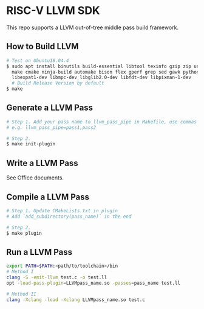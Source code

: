 # RISC-V LLVM SDK

This repo supports a LLVM out-of-tree middle pass build framework.

## How to Build LLVM
```bash
# Test on Ubuntu18.04.4
$ sudo apt install binutils build-essential libtool texinfo gzip zip unzip patchutils curl git \
  make cmake ninja-build automake bison flex gperf grep sed gawk python bc zlib1g-dev \
  libexpat1-dev libmpc-dev libglib2.0-dev libfdt-dev libpixman-1-dev 
  # Build Release Version by default
$ make
```

## Generate a LLVM Pass
```bash
# Step 1. Add your pass name to llvm_pass_pipe in Makefile, use commas to seperate
# e.g. llvm_pass_pipe=pass1,pass2

# Step 2.
$ make init-plugin 
```

## Write a LLVM Pass
See Office documents.

## Compile a LLVM Pass
```bash
# Step 1. Update CMakeLists.txt in plugin
# Add `add_subdirectory(pass_name)` in the end

# Step 2.
$ make plugin
```

## Run a LLVM Pass
```bash
export PATH=$PATH:<path/to/toolchain>/bin
# Method I
clang -S -emit-llvm test.c -o test.ll
opt -load-pass-plugin=LLVMpass_name.so -passes=pass_name test.ll

# Method II
clang -Xclang -load -Xclang LLVMpass_name.so test.c
```



